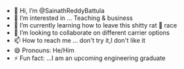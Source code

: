 - 👋 Hi, I’m @SainathReddyBattula
- 👀 I’m interested in ... Teaching & business 
- 🌱 I’m currently learning how to leave this shitty rat 🐀 race
- 💞️ I’m looking to collaborate on different carrier options 
- 📫 How to reach me ... don't try it,I don't like it 
- 😄 Pronouns: He/Him
- ⚡ Fun fact: ...I am an upcoming engineering graduate 

<!---
SainathReddyBattula/SainathReddyBattula is a ✨ special ✨ repository because its `README.md` (this file) appears on your GitHub profile.
You can click the Preview link to take a look at your changes.
--->
